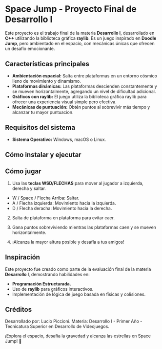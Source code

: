 # **Space Jump - Proyecto Final de Desarrollo I**

Este proyecto es el trabajo final de la materia **Desarrollo I**, desarrollado en **C++** utilizando la biblioteca gráfica **raylib**. Es un juego inspirado en **Doodle Jump**, pero ambientado en el espacio, con mecánicas únicas que ofrecen un desafío emocionante.

## **Características principales**
- **Ambientación espacial:** Salta entre plataformas en un entorno cósmico lleno de movimiento y dinamismo.
- **Plataformas dinámicas:** Las plataformas descienden constantemente y se mueven horizontalmente, agregando un nivel de dificultad adicional.
- **Gráficos con raylib:** El juego utiliza la biblioteca gráfica raylib para ofrecer una experiencia visual simple pero efectiva.
- **Mecánicas de puntuación:** Obtén puntos al sobrevivir más tiempo y alcanzar tu mayor puntuacion.

## **Requisitos del sistema**
- **Sistema Operativo:** Windows, macOS o Linux.

## **Cómo instalar y ejecutar**



## **Cómo jugar**
1. Usa las **teclas WSD/FLECHAS** para mover al jugador a izquierda, derecha y saltar.
  * W / Space / Flecha Arriba: Saltar.
  * A / Flecha izquierda: Movimiento hacia la izquierda.
  * D / Flecha deracha: Movimiento hacia la derecha.

2. Salta de plataforma en plataforma para evitar caer.
   
4. Gana puntos sobreviviendo mientras las plataformas caen y se mueven horizontalmente.
   
6. ¡Alcanza la mayor altura posible y desafía a tus amigos!

## **Inspiración**
Este proyecto fue creado como parte de la evaluación final de la materia **Desarrollo I**, demostrando habilidades en:
- **Programación Estructurada.**
- Uso de **raylib** para gráficos interactivos.
- Implementación de lógica de juego basada en físicas y colisiones.

## **Créditos**
Desarrollado por: Lucio Piccioni.
Materia: Desarrollo I - Primer Año - Tecnicatura Superior en Desarrollo de Videojuegos. 

¡Explora el espacio, desafía la gravedad y alcanza las estrellas en Space Jump! 🚀
